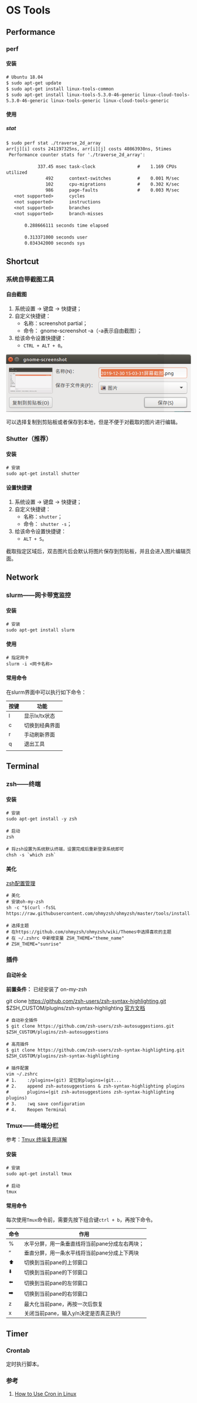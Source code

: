 # OS Tools

## Performance

### perf

#### 安装

```shell
# Ubuntu 18.04
$ sudo apt-get update
$ sudo apt-get install linux-tools-common
$ sudo apt-get install linux-tools-5.3.0-46-generic linux-cloud-tools-5.3.0-46-generic linux-tools-generic linux-cloud-tools-generic
```

#### 使用

##### stat

```shell
$ sudo perf stat ./traverse_2d_array
arr[j][i] costs 241197325ns, arr[i][j] costs 40863930ns, 5times
 Performance counter stats for './traverse_2d_array':

            337.45 msec task-clock                #    1.169 CPUs utilized          
               492      context-switches          #    0.001 M/sec                  
               102      cpu-migrations            #    0.302 K/sec                  
               986      page-faults               #    0.003 M/sec                  
   <not supported>      cycles                                                      
   <not supported>      instructions                                                
   <not supported>      branches                                                    
   <not supported>      branch-misses                                               

       0.288666111 seconds time elapsed

       0.313371000 seconds user
       0.034342000 seconds sys
```



## Shortcut

### 系统自带截图工具

#### 自由截图

1. 系统设置 -> 键盘 -> 快捷键；
2. 自定义快捷键： 
   - 名称：screenshot partial；
   - 命令： gnome-screenshot -a（-a表示自由截图）；
3. 给该命令设置快捷键：
   - `CTRL + ALT + 0`。

![image-20191230150349303](Tools.assets/image-20191230150349303.png)

可以选择复制到剪贴板或者保存到本地，但是不便于对截取的图片进行编辑。

### Shutter（推荐）

#### 安装

```shell
# 安装
sudo apt-get install shutter
```

#### 设置快捷键

1. 系统设置 -> 键盘 -> 快捷键；
2. 自定义快捷键： 
   - 名称：`shutter`；
   - 命令： `shutter -s`；
3. 给该命令设置快捷键：
   - `ALT + S`。

截取指定区域后，双击图片后会默认将图片保存到剪贴板，并且会进入图片编辑页面。

## Network

### slurm——网卡带宽监控

#### 安装

```shell
# 安装
sudo apt-get install slurm
```

#### 使用

```shell
# 指定网卡
slurm -i <网卡名称>
```

#### 常用命令

在slurm界面中可以执行如下命令：

| 按键 | 功能           |
| ---- | -------------- |
| l    | 显示lx/tx状态  |
| c    | 切换到经典界面 |
| r    | 手动刷新界面   |
| q    | 退出工具       |
|      |                |



## Terminal

### zsh——终端

#### 安装

```shell
# 安装
sudo apt-get install -y zsh

# 启动
zsh

# 将zsh设置为系统默认终端，设置完成后重新登录系统即可
chsh -s `which zsh`
```

#### 美化

[zsh配置管理](https://github.com/ohmyzsh/ohmyzsh)

```shell
# 美化
# 安装oh-my-zsh
sh -c "$(curl -fsSL https://raw.githubusercontent.com/ohmyzsh/ohmyzsh/master/tools/install.sh)"

# 选择主题
# 在https://github.com/ohmyzsh/ohmyzsh/wiki/Themes中选择喜欢的主题
# 在 ~/.zshrc 中新增变量 ZSH_THEME="theme_name"
# ZSH_THEME="sunrise"
```

### 插件

#### 自动补全

**前置条件：** 已经安装了 on-my-zsh

git clone https://github.com/zsh-users/zsh-syntax-highlighting.git $ZSH_CUSTOM/plugins/zsh-syntax-highlighting [官方文档](https://gist.github.com/dogrocker/1efb8fd9427779c827058f873b94df95)

```shell
# 自动补全插件
$ git clone https://github.com/zsh-users/zsh-autosuggestions.git $ZSH_CUSTOM/plugins/zsh-autosuggestions

# 高亮插件
$ git clone https://github.com/zsh-users/zsh-syntax-highlighting.git $ZSH_CUSTOM/plugins/zsh-syntax-highlighting

# 插件配置
vim ~/.zshrc
# 1.    :/plugins=(git) 定位到plugins=(git...
# 2.    append zsh-autosuggestions & zsh-syntax-highlighting plugins
#       plugins=(git zsh-autosuggestions zsh-syntax-highlighting plugins)
# 3.    :wq save configuration
# 4.    Reopen Terminal
```



### Tmux——终端分栏

参考：[Tmux 终端复用详解](https://www.cnblogs.com/wangqiguo/p/8905081.html)

#### 安装

```shell
# 安装
sudo apt-get install tmux

# 启动
tmux
```

#### 常用命令

每次使用`Tmux`命令前，需要先按下组合键`ctrl + b`，再按下命令。

| 命令          | 作用                                           |
| ------------- | ---------------------------------------------- |
| %             | 水平分屏，用一条垂直线将当前pane分成左右两块； |
| ”             | 垂直分屏，用一条水平线将当前pane分成上下两块   |
| :arrow_up:    | 切换到当前pane的上邻窗口                       |
| :arrow_down:  | 切换到当前pane的下邻窗口                       |
| :arrow_left:  | 切换到当前pane的左邻窗口                       |
| :arrow_right: | 切换到当前pane的右邻窗口                       |
| z             | 最大化当前pane，再按一次后恢复                 |
| x             | 关闭当前pane，输入y/n决定是否真正执行          |

## Timer

### Crontab

定时执行脚本。



### 参考

1. [How to Use Cron in Linux](https://opensource.com/article/17/11/how-use-cron-linux)